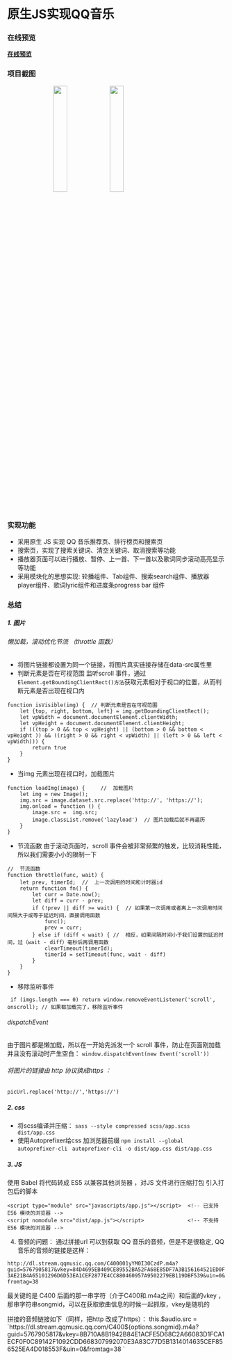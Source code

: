 

# 原生JS实现QQ音乐
###  在线预览
[**在线预览**](https://arya1957.github.io/QQ-Music/index.html)

###  项目截图

<div align=center>
	<img src="http://pf39hp3g2.bkt.clouddn.com/qq-music1.jpg" width="25%">
        <img src="http://pf39hp3g2.bkt.clouddn.com/qq-music2.jpg" width="25%">
        <img src=" " width="25%">	
</div>

### 实现功能
- 采用原生 JS 实现 QQ 音乐推荐页、排行榜页和搜索页
- 搜索页，实现了搜索关键词、清空关键词、取消搜索等功能
- 播放器页面可以进行播放、暂停、上一首、下一首以及歌词同步滚动高亮显示等功能
- 采用模块化的思想实现: 轮播组件、Tab组件、搜索search组件、播放器player组件、歌词lyric组件和进度条progress bar 组件

###  总结
##### 1. 图片
######  懒加载，滚动优化节流 （throttle 函数）
- 将图片链接都设置为同一个链接，将图片真实链接存储在data-src属性里
- 判断元素是否在可视范围
监听scroll 事件，通过 `Element.getBoundingClientRect()方法`获取元素相对于视口的位置，从而判断元素是否出现在视口内
```
function isVisible(img) {  // 判断元素是否在可视范围
    let {top, right, bottom, left} = img.getBoundingClientRect();
    let vpWidth = document.documentElement.clientWidth;
    let vpHeight = document.documentElement.clientHeight;
    if (((top > 0 && top < vpHeight) || (bottom > 0 && bottom < vpHeight )) && ((right > 0 && right < vpWidth) || (left > 0 && left < vpWidth))) {
        return true
    }
}
```
- 当img 元素出现在视口时，加载图片
```
function loadImg(image) {     //  加载图片
    let img = new Image();
    img.src = image.dataset.src.replace('http://', 'https://');
    img.onload = function () {
        image.src =  img.src;
        image.classList.remove('lazyload')  // 图片加载后就不再遍历
    }
}
```
- 节流函数
由于滚动页面时，scroll 事件会被非常频繁的触发，比较消耗性能，所以我们需要小小的限制一下
```
//  节流函数
function throttle(func, wait) {   
    let prev, timerId;  //  上一次调用的时间和计时器id
    return function fn() {
        let curr = Date.now(); 
        let diff = curr - prev;
        if (!prev || diff >= wait) {  // 如果第一次调用或者离上一次调用时间间隔大于或等于延迟时间，直接调用函数
            func();
            prev = curr;
        } else if (diff < wait) { //  相反，如果间隔时间小于我们设置的延迟时间，过（wait - diff）毫秒后再调用函数
            clearTimeout(timerId);
            timerId = setTimeout(func, wait - diff)
        }
    }
}
```
- 移除监听事件
```
 if (imgs.length === 0) return window.removeEventListener('scroll', onscroll); // 如果都加载完了，移除监听事件
```
######  dispatchEvent
由于图片都是懒加载，所以在一开始先派发一个 scroll 事件，防止在页面刚加载并且没有滚动时产生空白：
  ` window.dispatchEvent(new Event('scroll')) `
###### 将图片的链接由 http 协议换成https ：
   ` picUrl.replace('http://','https://') `
#####  2. css
- 将scss编译并压缩：
`sass --style compressed scss/app.scss dist/app.css`
- 使用Autoprefixer给css 加浏览器前缀
`npm install --global autoprefixer-cli `
`autoprefixer-cli -o dist/app.css dist/app.css`

##### 3. JS
使用 Babel 将代码转成 ES5 以兼容其他浏览器 ，对JS 文件进行压缩打包
引入打包后的脚本
```
<script type="module" src="javascripts/app.js"></script>  <!-- 已支持 ES6 模块的浏览器 -->
<script nomodule src="dist/app.js"></script>              <!-- 不支持 ES6 模块的浏览器 -->
```
4. 音频的问题：
通过拼接url 可以到获取 QQ 音乐的音频，但是不是很稳定,
QQ音乐的音频的链接是这样：

`http://dl.stream.qqmusic.qq.com/C400001yYM0I30CzdP.m4a?guid=5767905817&vkey=84D4695EB409CE89552BA52FA68E85DF7A3B156164521ED0F3AE21B4A65101296D6D53EA1CEF2877E4CC880460957A9502279EB119DBF539&uin=0&fromtag=38`

最关键的是 C400 后面的那一串字符（介于C400和.m4a之间）和后面的vkey ，那串字符串songmid，可以在获取歌曲信息的时候一起抓取，vkey是随机的

  拼接的音频链接如下（同样，把http 改成了https）：
   this.$audio.src = `https://dl.stream.qqmusic.qq.com/C400${options.songmid}.m4a?guid=5767905817&vkey=8B710A8B1942B84E1ACFE5D68C2A66083D1FCA1ECF0F0C89142F1092CDD668307992070E3A83C77D5B1314014635CEF856525EA4D018553F&uin=0&fromtag=38 `














